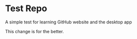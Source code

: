 # Test Repo
A simple test for learning GitHub website and the desktop app

This change is for the better.
